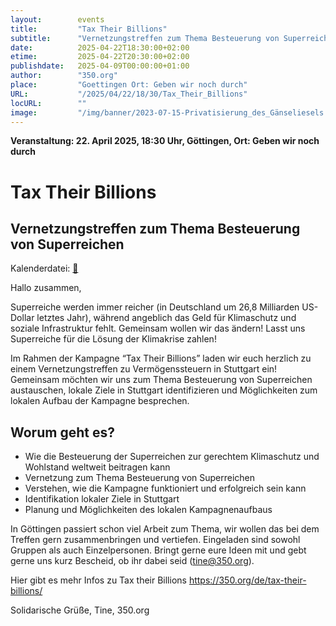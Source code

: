 ```yaml
---
layout:        events
title:         "Tax Their Billions"
subtitle:      "Vernetzungstreffen zum Thema Besteuerung von Superreichen"
date:          2025-04-22T18:30:00+02:00
etime:         2025-04-22T20:30:00+02:00
publishdate:   2025-04-09T00:00:00+01:00
author:        "350.org"
place:         "Goettingen Ort: Geben wir noch durch"
URL:           "/2025/04/22/18/30/Tax_Their_Billions"
locURL:        ""
image:         "/img/banner/2023-07-15-Privatisierung_des_Gänseliesels.jpg"
---
```


**Veranstaltung: 22. April 2025, 18:30 Uhr, Göttingen, Ort: Geben wir noch durch**

Tax Their Billions
===========

Vernetzungstreffen zum Thema Besteuerung von Superreichen
-----------


Kalenderdatei: [📆](/ics/2025-04-22_18-30_tax_their_billions.ics)

Hallo zusammen, 

Superreiche werden immer reicher (in Deutschland um 26,8 Milliarden US-Dollar letztes Jahr), während angeblich das Geld für Klimaschutz und soziale Infrastruktur fehlt. Gemeinsam wollen wir das ändern!  Lasst uns Superreiche für die Lösung der Klimakrise zahlen!

Im Rahmen der Kampagne “Tax Their Billions” laden wir euch herzlich zu einem Vernetzungstreffen zu Vermögenssteuern in Stuttgart ein! Gemeinsam möchten wir uns zum Thema Besteuerung von Superreichen austauschen, lokale Ziele in Stuttgart identifizieren und Möglichkeiten zum lokalen Aufbau der Kampagne besprechen.

## Worum geht es?

-  Wie die Besteuerung der Superreichen zur gerechtem Klimaschutz und Wohlstand weltweit beitragen kann
-  Vernetzung zum Thema Besteuerung von Superreichen
-  Verstehen, wie die Kampagne funktioniert und erfolgreich sein kann 
-  Identifikation lokaler Ziele in Stuttgart
-  Planung und Möglichkeiten des lokalen Kampagnenaufbaus

In Göttingen passiert schon viel Arbeit zum Thema, wir wollen das bei dem Treffen gern zusammenbringen und vertiefen. Eingeladen sind sowohl Gruppen als auch Einzelpersonen. Bringt gerne eure Ideen mit und gebt gerne uns kurz Bescheid, ob ihr dabei seid (tine@350.org).

Hier gibt es mehr Infos zu Tax their Billions https://350.org/de/tax-their-billions/

Solidarische Grüße,
Tine, 350.org

